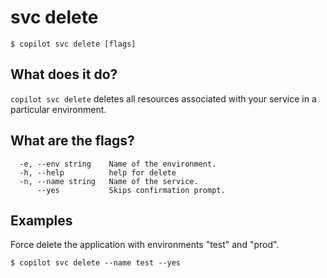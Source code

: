 # svc delete
```console
$ copilot svc delete [flags]
```

## What does it do?

`copilot svc delete` deletes all resources associated with your service in a particular environment.

## What are the flags?

```
  -e, --env string    Name of the environment.
  -h, --help          help for delete
  -n, --name string   Name of the service.
      --yes           Skips confirmation prompt.
```

## Examples
Force delete the application with environments "test" and "prod".
```console
$ copilot svc delete --name test --yes
```